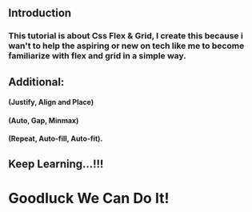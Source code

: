 ## Introduction

### This tutorial is about Css Flex & Grid, I create this because i wan't to help the aspiring or new on tech like me to become familiarize with flex and grid in a simple way.

## Additional:

#### (Justify, Align and Place)

#### (Auto, Gap, Minmax)

#### (Repeat, Auto-fill, Auto-fit).

## Keep Learning...!!!

# Goodluck We Can Do It!
